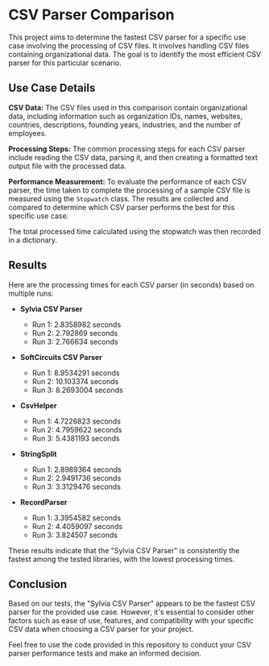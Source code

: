 # CSV Parser Comparison

This project aims to determine the fastest CSV parser for a specific use case involving the processing of CSV files. It involves handling CSV files containing organizational data. The goal is to identify the most efficient CSV parser for this particular scenario.

## Use Case Details

**CSV Data:** The CSV files used in this comparison contain organizational data, including information such as organization IDs, names, websites, countries, descriptions, founding years, industries, and the number of employees.

**Processing Steps:** The common processing steps for each CSV parser include reading the CSV data, parsing it, and then creating a formatted text output file with the processed data.

**Performance Measurement:** To evaluate the performance of each CSV parser, the time taken to complete the processing of a sample CSV file is measured using the `Stopwatch` class. The results are collected and compared to determine which CSV parser performs the best for this specific use case.

The total processed time calculated using the stopwatch was then recorded in a dictionary.

## Results

Here are the processing times for each CSV parser (in seconds) based on multiple runs:

- **Sylvia CSV Parser**
    - Run 1: 2.8358982 seconds
    - Run 2: 2.792869 seconds
    - Run 3: 2.766634 seconds

- **SoftCircuits CSV Parser**
    - Run 1: 8.9534291 seconds
    - Run 2: 10.103374 seconds
    - Run 3: 8.2693004 seconds

- **CsvHelper**
    - Run 1: 4.7226823 seconds
    - Run 2: 4.7959622 seconds
    - Run 3: 5.4381193 seconds

- **StringSplit**
    - Run 1: 2.8989364 seconds
    - Run 2: 2.9491736 seconds
    - Run 3: 3.3129476 seconds

- **RecordParser**
    - Run 1: 3.3954582 seconds
    - Run 2: 4.4059097 seconds
    - Run 3: 3.824507 seconds

These results indicate that the "Sylvia CSV Parser" is consistently the fastest among the tested libraries, with the lowest processing times.

## Conclusion

Based on our tests, the "Sylvia CSV Parser" appears to be the fastest CSV parser for the provided use case. However, it's essential to consider other factors such as ease of use, features, and compatibility with your specific CSV data when choosing a CSV parser for your project.

Feel free to use the code provided in this repository to conduct your CSV parser performance tests and make an informed decision.
 
